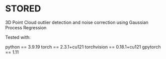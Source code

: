 # STORED
3D Point Cloud outlier detection and noise correction using Gaussian Process Regression

Tested with:

python == 3.9.19
torch == 2.3.1+cu121
torchvision == 0.18.1+cu121
gpytorch == 1.11

